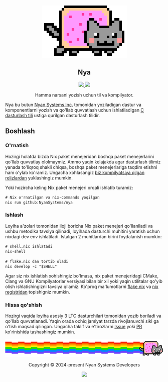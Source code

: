 <p align="center">
    <img src="https://raw.githubusercontent.com/NyanSystems/.github/main/pictures/nya/header.gif?sanitize=true"/>
</p>

<h2 align="center">Nya</h2>

<div align="center">
    <a href="https://github.com/orgs/NyanSystems/repositories">
        <img src="https://img.shields.io/static/v1.svg?style=rounded-square&label=Type&message=Language&logo=4chan&logoColor=311ac5&colorA=ead186&colorB=fe77ff"/>
    </a> 
    <a href="https://github.com/NyanSystems/nya/blob/main/flake.nix">
        <img src="https://img.shields.io/static/v1.svg?style=rounded-square&label=Target&message=*NIX&logo=nixos&logoColor=311ac5&colorA=ead186&colorB=fe77ff"/>
    </a>
</div>

<p align="center">Hamma narsani yozish uchun til va kompilyator.</p>


Nya bu butun [Nyan Systems Inc.] tomonidan yoziladigan dastur va komponentlarni yozish va qo'llab quvvatlash uchun ishlatiladigan [C dasturlash tili](https://en.wikipedia.org/wiki/C_(programming_language)) ustiga qurilgan dasturlash tilidir.

## Boshlash

### O'rnatish

Hozirgi holatda bizda Nix paket menejeridan boshqa paket menejerlarini qo'llab quvvatlay ololmaymiz. Ammo yaqin kelajakda agar dasturlash tilimiz yanada to'liqroq shakli chiqsa, boshqa paket menejerlariga taqdim etishni ham o'ylab ko'ramiz. Ungacha xohlasangiz [biz kompilyatsiya qilgan relizlardan](https://github.com/NyanSystems/nya/releases/) yuklashingiz mumkin.

Yoki hozircha keling Nix paket menejeri orqali ishlatib turamiz:

```shell
# Nix o'rnatilgan va nix-commands yoqilgan
nix run github:NyanSystems/nya
```

### Ishlash

Loyiha a'zolari tomonidan iloji boricha Nix paket menejeri qo'llaniladi va ushbu metodika tavsiya qilinadi, loyihada dasturchi muhitini yaratish uchun nixdagi dev env ishlatiladi. Istalgan 2 muhitlardan birini foydalanish mumkin:

```shell
# shell.nix ishlatadi
nix-shell

# flake.nix dan tortib oladi
nix develop -c "$SHELL"
```

Agar siz nix ishlatish xohishingiz bo'lmasa, nix paket menejeridagi CMake, Clang va GNU Kompilyatorlar versiyasi bilan bir xil yoki yaqin utilitalar qo'yib olish ishlatishingizni tavsiya qilamiz. Ko'proq ma'lumotlarni [flake.nix](https://github.com/NyanSystems/nya/blob/main/flake.nix) va [nix registridan](https://search.nixos.org/packages) topishigniz mumkin.


### Hissa qo'shish

Hozirgi vaqtda loyiha asosiy 3 LTC dasturchilari tomonidan yozib boriladi va qo'llab quvvatlanadi. Yaqin orada ochiq jamiyat tarzda rivojlanuvchi sikl ga o'tish maqsad qilingan. Ungacha taklif va e'tirozlarni [Issue](https://github.com/NyanSystems/nya/issues/new) yoki [PR](https://github.com/NyanSystems/nya/compare) ko'rinishida tashashingiz mumkin. 

<p align="center"><img src="https://raw.githubusercontent.com/NyanSystems/.github/main/pictures/etc/footer.svg?sanitize=true" /></p>

<p align="center">Copyright &copy; 2024-present Nyan Systems Developers</p>

<p align="center"><a href="https://github.com/NyanSystems/nya/blob/main/LICENSE"><img src="https://img.shields.io/badge/License-MIT-fe77ff.svg"/></a></p>

[Nyan Systems Inc.]: https://github.com/NyanSystems
